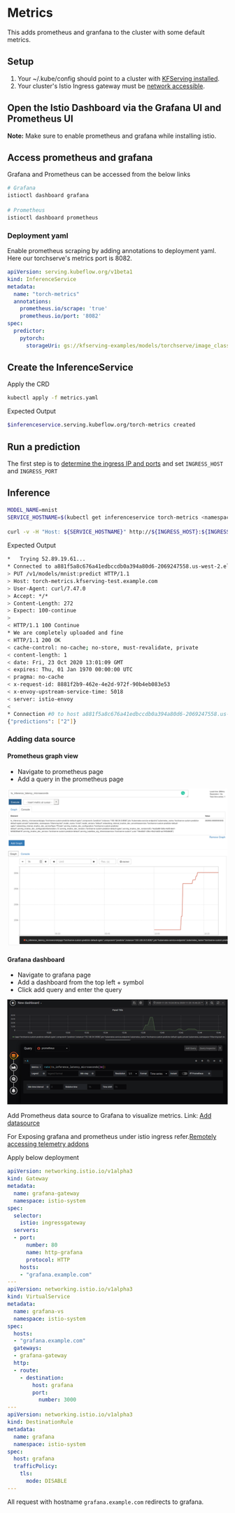 # Metrics

This adds prometheus and granfana to the cluster with some default metrics.

## Setup

1. Your ~/.kube/config should point to a cluster with [KFServing installed](https://github.com/kubeflow/kfserving/#install-kfserving).
2. Your cluster's Istio Ingress gateway must be [network accessible](https://istio.io/latest/docs/tasks/traffic-management/ingress/ingress-control/).

##  Open the Istio Dashboard via the Grafana UI and Prometheus UI

__**Note:**__ Make sure to enable prometheus and grafana while installing istio.

## Access prometheus and grafana

Grafana and Prometheus can be accessed from the below links

```bash
# Grafana
istioctl dashboard grafana

# Prometheus
istioctl dashboard prometheus
```

### Deployment yaml

Enable prometheus scraping by adding annotations to deployment yaml. Here our torchserve's metrics port is 8082.

```yaml
apiVersion: serving.kubeflow.org/v1beta1
kind: InferenceService
metadata:
  name: "torch-metrics"
  annotations:
    prometheus.io/scrape: 'true'
    prometheus.io/port: '8082'
spec:
  predictor:
    pytorch:
      storageUri: gs://kfserving-examples/models/torchserve/image_classifier
```

## Create the InferenceService

Apply the CRD

```bash
kubectl apply -f metrics.yaml
```

Expected Output

```bash
$inferenceservice.serving.kubeflow.org/torch-metrics created
```

## Run a prediction

The first step is to [determine the ingress IP and ports](../../../README.md#determine-the-ingress-ip-and-ports) and set `INGRESS_HOST` and `INGRESS_PORT`

## Inference

```bash
MODEL_NAME=mnist
SERVICE_HOSTNAME=$(kubectl get inferenceservice torch-metrics <namespace> -o jsonpath='{.status.url}' | cut -d "/" -f 3)

curl -v -H "Host: ${SERVICE_HOSTNAME}" http://${INGRESS_HOST}:${INGRESS_PORT}/v1/models/${MODEL_NAME}:predict -d @./mnist.json
```

Expected Output

```bash
*   Trying 52.89.19.61...
* Connected to a881f5a8c676a41edbccdb0a394a80d6-2069247558.us-west-2.elb.amazonaws.com (52.89.19.61) port 80 (#0)
> PUT /v1/models/mnist:predict HTTP/1.1
> Host: torch-metrics.kfserving-test.example.com
> User-Agent: curl/7.47.0
> Accept: */*
> Content-Length: 272
> Expect: 100-continue
>
< HTTP/1.1 100 Continue
* We are completely uploaded and fine
< HTTP/1.1 200 OK
< cache-control: no-cache; no-store, must-revalidate, private
< content-length: 1
< date: Fri, 23 Oct 2020 13:01:09 GMT
< expires: Thu, 01 Jan 1970 00:00:00 UTC
< pragma: no-cache
< x-request-id: 8881f2b9-462e-4e2d-972f-90b4eb083e53
< x-envoy-upstream-service-time: 5018
< server: istio-envoy
<
* Connection #0 to host a881f5a8c676a41edbccdb0a394a80d6-2069247558.us-west-2.elb.amazonaws.com left intact
{"predictions": ["2"]}
```

### Adding data source

#### Prometheus graph view

* Navigate to prometheus page
* Add a query in the prometheus page

![Add query](./images/prometheus.png)
![Graph](./images/prometheus_graph.png)

#### Grafana dashboard

* Navigate to grafana page
* Add a dashboard from the top left + symbol
* Click add query and enter the query
  
![Add dashboard](./images/grafana.png)

Add Prometheus data source to Grafana to visualize metrics.
Link: [Add datasource](https://prometheus.io/docs/visualization/grafana/)

For Exposing grafana and prometheus under istio ingress refer.[Remotely accessing telemetry addons](https://istio.io/latest/docs/tasks/observability/gateways/)

Apply below deployment

```yaml
apiVersion: networking.istio.io/v1alpha3
kind: Gateway
metadata:
  name: grafana-gateway
  namespace: istio-system
spec:
  selector:
    istio: ingressgateway
  servers:
  - port:
      number: 80
      name: http-grafana
      protocol: HTTP
    hosts:
    - "grafana.example.com"
---
apiVersion: networking.istio.io/v1alpha3
kind: VirtualService
metadata:
  name: grafana-vs
  namespace: istio-system
spec:
  hosts:
  - "grafana.example.com"
  gateways:
  - grafana-gateway
  http:
  - route:
    - destination:
        host: grafana
        port:
          number: 3000
---
apiVersion: networking.istio.io/v1alpha3
kind: DestinationRule
metadata:
  name: grafana
  namespace: istio-system
spec:
  host: grafana
  trafficPolicy:
    tls:
      mode: DISABLE
---
```

All request with hostname `grafana.example.com` redirects to grafana.
